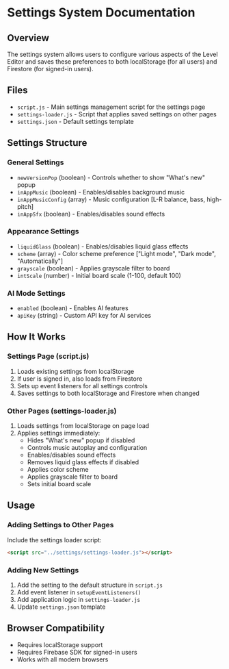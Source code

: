 # Settings System Documentation

## Overview
The settings system allows users to configure various aspects of the Level Editor and saves these preferences to both localStorage (for all users) and Firestore (for signed-in users).

## Files
- `script.js` - Main settings management script for the settings page
- `settings-loader.js` - Script that applies saved settings on other pages
- `settings.json` - Default settings template

## Settings Structure

### General Settings
- `newVersionPop` (boolean) - Controls whether to show "What's new" popup
- `inAppMusic` (boolean) - Enables/disables background music
- `inAppMusicConfig` (array) - Music configuration [L-R balance, bass, high-pitch]
- `inAppSfx` (boolean) - Enables/disables sound effects

### Appearance Settings
- `liquidGlass` (boolean) - Enables/disables liquid glass effects
- `scheme` (array) - Color scheme preference ["Light mode", "Dark mode", "Automatically"]
- `grayscale` (boolean) - Applies grayscale filter to board
- `intScale` (number) - Initial board scale (1-100, default 100)

### AI Mode Settings
- `enabled` (boolean) - Enables AI features
- `apiKey` (string) - Custom API key for AI services

## How It Works

### Settings Page (script.js)
1. Loads existing settings from localStorage
2. If user is signed in, also loads from Firestore
3. Sets up event listeners for all settings controls
4. Saves settings to both localStorage and Firestore when changed

### Other Pages (settings-loader.js)
1. Loads settings from localStorage on page load
2. Applies settings immediately:
   - Hides "What's new" popup if disabled
   - Controls music autoplay and configuration
   - Enables/disables sound effects
   - Removes liquid glass effects if disabled
   - Applies color scheme
   - Applies grayscale filter to board
   - Sets initial board scale

## Usage

### Adding Settings to Other Pages
Include the settings loader script:
```html
<script src="../settings/settings-loader.js"></script>
```

### Adding New Settings
1. Add the setting to the default structure in `script.js`
2. Add event listener in `setupEventListeners()`
3. Add application logic in `settings-loader.js`
4. Update `settings.json` template

## Browser Compatibility
- Requires localStorage support
- Requires Firebase SDK for signed-in users
- Works with all modern browsers

